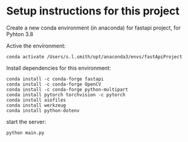 # Setup instructions for this project
Create a new conda environment (in anaconda) for fastapi project, for Pyhton 3.8

Active the environment: 
```
conda activate /Users/s.l.smith/opt/anaconda3/envs/fastApiProject
```

Install dependencies for this environment:
```
conda install -c conda-forge fastapi
conda install -c conda-forge OpenCV
conda install -c conda-forge python-multipart
conda install pytorch torchvision -c pytorch
conda install aiofiles
conda install werkzeug
conda install python-dotenv
```

start the server:
```
python main.py
```

